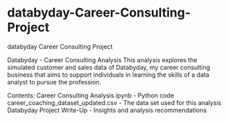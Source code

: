 # databyday-Career-Consulting-Project
databyday Career Consulting Project

Databyday - Career Consulting Analysis
This analysis explores the simulated customer and sales data of Databyday, my  career consulting business that aims to support individuals in learning the skills of a data analyst to pursue the profession.

Contents:
Career Consulting Analysis.ipynb - Python code
career_coaching_dataset_updated.csv  - The data set used for this analysis
Databyday Project Write-Up - Insights and analysis recommendations
